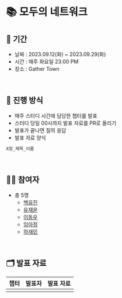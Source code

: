 # 📚 모두의 네트워크


## 📅 기간
- 날짜 : 2023.09.12(화) ~ 2023.09.29(화)
- 시간 : 매주 화요일 23:00 PM
- 장소 : Gather Town

<br>

## 📜 진행 방식

- 매주 스터디 시간에 담당한 챕터를 발표
- 스터디 당일 00시까지 발표 자료를 PR로 올리기 
- 발표가 끝나면 질의 응답
- 발표 자료 양식
```java
X장_제목_이름
```

<br>

## 🙋🏻 참여자

- 총 5명
  - [백유진](https://github.com/rachel4w2)
  - [유재윤](https://github.com/yoojaeyoonGit)
  - [이동우](https://github.com/dongwooooooo)
  - [임아정](https://github.com/ajaj0123)
  - [하재민](https://github.com/penloo)

<br>

## 🗂️ 발표 자료

| 챕터     | 발표자   | 발표 자료 |
|--------|-----------------|-------|
|  | |   
